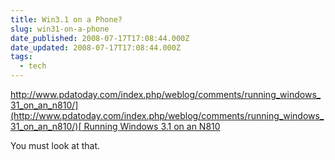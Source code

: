 ```yaml
---
title: Win3.1 on a Phone?
slug: win31-on-a-phone
date_published: 2008-07-17T17:08:44.000Z
date_updated: 2008-07-17T17:08:44.000Z
tags:
  - tech
---
```


[http://www.pdatoday.com/index.php/weblog/comments/running_windows_31_on_an_n810/](http://www.pdatoday.com/index.php/weblog/comments/running_windows_31_on_an_n810/)[ Running Windows 3.1 on an N810](http://www.pdatoday.com/index.php/weblog/comments/running_windows_31_on_an_n810/)

You must look at that.
